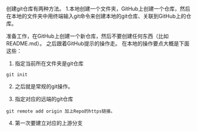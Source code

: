 创建git仓库有两种方法。
1.本地创建一个文件夹，GitHub上创建一个仓库，然后在本地的文件夹中用终端输入git命令来创建本地的git仓库、关联到GitHub上的仓库。

准备工作，在GitHub上创建一个新仓库，然后不要创建任何东西（比如README.md）。
之后跟着GitHub提示的操作走。
在本地的操作要点大概是下面这些：

1. 指定当前所在文件夹是git仓库
```
git init 
``` 

2. 之后就是常规的git操作。


3. 指定对应的远端的git仓库
```
git remote add origin 加上Repo的https链接。

```

4. 第一次要建立对应的上游分支